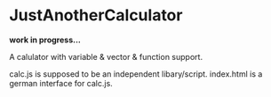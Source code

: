 # JustAnotherCalculator

**work in progress...**

A calulator with variable & vector & function support.

calc.js is supposed to be an independent libary/script.
index.html is a german interface for calc.js.

